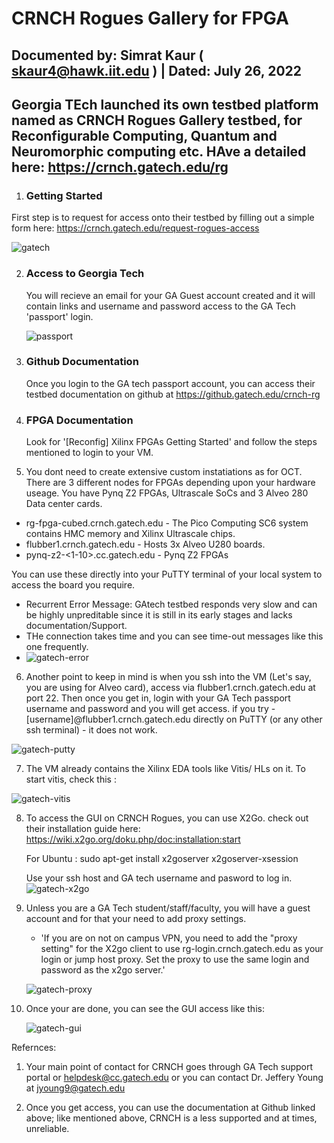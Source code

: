 # CRNCH Rogues Gallery for FPGA

## Documented by: Simrat Kaur ( skaur4@hawk.iit.edu )   |    Dated: July 26, 2022

## Georgia TEch launched its own testbed platform named as CRNCH Rogues Gallery testbed, for Reconfigurable Computing, Quantum and Neuromorphic computing etc. HAve a detailed here: https://crnch.gatech.edu/rg

1. ### Getting Started
First step is to request for access onto their testbed by filling out a simple form here: https://crnch.gatech.edu/request-rogues-access

![gatech](gatech.png)

2. ### Access to Georgia Tech
   You will recieve an email for your GA Guest account created and it will contain links and username and password access to the GA Tech 'passport' login. 

   ![passport](gatech-passport.png)

3. ### Github Documentation
   Once you login to the GA tech passport account, you can access their testbed documentation on github at https://github.gatech.edu/crnch-rg

4. ### FPGA Documentation 
   Look for '[Reconfig] Xilinx FPGAs Getting Started' and follow the steps mentioned to login to your VM. 

5. You dont need to create extensive custom instatiations as for OCT. There are 3 different nodes for FPGAs depending upon your hardware useage. You have Pynq Z2 FPGAs, Ultrascale SoCs and 3 Alveo 280 Data center cards. 

- rg-fpga-cubed.crnch.gatech.edu - The Pico Computing SC6 system contains HMC memory and Xilinx Ultrascale chips.
- flubber1.crnch.gatech.edu - Hosts 3x Alveo U280 boards.
- pynq-z2-<1-10>.cc.gatech.edu - Pynq Z2 FPGAs

You can use these directly into your PuTTY terminal of your local system to access the board you require. 
* Recurrent Error Message:  GAtech testbed responds very slow and can be highly unpreditable since it is still in its early stages and lacks documentation/Support. 
* THe connection takes time and you can see time-out messages like this one frequently. 
* ![gatech-error](gatech-error.png)



6. Another point to keep in mind is when you ssh into the VM (Let's say, you are using for Alveo card), access via flubber1.crnch.gatech.edu at port 22. Then once you get in, login with your GA Tech passport username and password and you will get access. 
   if you try - 
   [username]@flubber1.crnch.gatech.edu directly on PuTTY (or any other ssh terminal) - it does not work. 

![gatech-putty](gatech-putty.png)

7. The VM already contains the Xilinx EDA tools like Vitis/ HLs on it. To start vitis, check this :

![gatech-vitis](gatech-vitis.png)

8. To access the GUI on CRNCH Rogues, you can use X2Go. 
   check out their installation guide here: https://wiki.x2go.org/doku.php/doc:installation:start

   For Ubuntu : sudo apt-get install x2goserver x2goserver-xsession
   
   Use your ssh  host and GA tech username and pasword to log in. 
   ![gatech-x2go](gatech-x2go.png)

9. Unless you are a GA Tech student/staff/faculty, you will have a guest account and for that your need to add proxy settings. 
    
    - 'If you are on not on campus VPN, you need to add the "proxy setting" for the X2go client to use rg-login.crnch.gatech.edu as your login or jump host proxy. Set the proxy to use the same login and password as the x2go server.'

    ![gatech-proxy](gatech-proxy.png)

10. Once your are done, you can see the GUI access like this: 
    
    ![gatech-gui](gatech-gui.png)



Refernces: 

1. Your main point of contact for CRNCH goes through GA Tech support portal or helpdesk@cc.gatech.edu or you can contact Dr. Jeffery Young at jyoung9@gatech.edu

2. Once you get access, you can use the documentation at Github linked above; like mentioned above, CRNCH is a less supported and at times, unreliable. 


